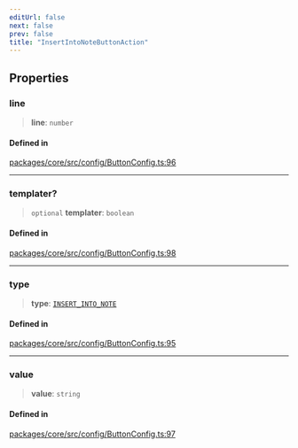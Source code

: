 ```yaml
---
editUrl: false
next: false
prev: false
title: "InsertIntoNoteButtonAction"
---
```


## Properties

### line

> **line**: `number`

#### Defined in

[packages/core/src/config/ButtonConfig.ts:96](https://github.com/mProjectsCode/obsidian-meta-bind-plugin/blob/4b16a75fb63dfdb34e3ccf2756a324a84dd8fd85/packages/core/src/config/ButtonConfig.ts#L96)

***

### templater?

> `optional` **templater**: `boolean`

#### Defined in

[packages/core/src/config/ButtonConfig.ts:98](https://github.com/mProjectsCode/obsidian-meta-bind-plugin/blob/4b16a75fb63dfdb34e3ccf2756a324a84dd8fd85/packages/core/src/config/ButtonConfig.ts#L98)

***

### type

> **type**: [`INSERT_INTO_NOTE`](/obsidian-meta-bind-plugin-docs/api/enumerations/buttonactiontype/#insert_into_note)

#### Defined in

[packages/core/src/config/ButtonConfig.ts:95](https://github.com/mProjectsCode/obsidian-meta-bind-plugin/blob/4b16a75fb63dfdb34e3ccf2756a324a84dd8fd85/packages/core/src/config/ButtonConfig.ts#L95)

***

### value

> **value**: `string`

#### Defined in

[packages/core/src/config/ButtonConfig.ts:97](https://github.com/mProjectsCode/obsidian-meta-bind-plugin/blob/4b16a75fb63dfdb34e3ccf2756a324a84dd8fd85/packages/core/src/config/ButtonConfig.ts#L97)
